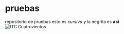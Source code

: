 # pruebas
repositorio de pruebas
esto es *cursiva* y la negrita es **asi**
![ITC Cuatrovientos](http://www.cuatrovientos.org/images/logo2.png)
